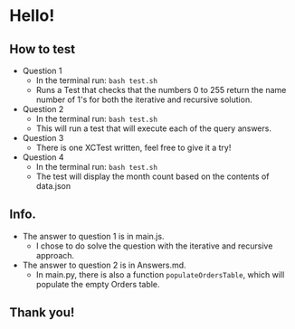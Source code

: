 # Hello!

## How to test

* Question 1
    * In the terminal run: `bash test.sh`
    * Runs a Test that checks that the numbers 0 to 255 return the name number of 1's for both the iterative and recursive solution.
* Question 2
    * In the terminal run: `bash test.sh`
    * This will run a test that will execute each of the query answers.
* Question 3
    * There is one XCTest written, feel free to give it a try!
* Question 4
    * In the terminal run: `bash test.sh`
    * The test will display the month count based on the contents of data.json

## Info.

* The answer to question 1 is in main.js.
    * I chose to do solve the question with the iterative and recursive approach.
* The answer to question 2 is in Answers.md.
    * In main.py, there is also a function `populateOrdersTable`, which will populate the empty Orders table.

## Thank you!
